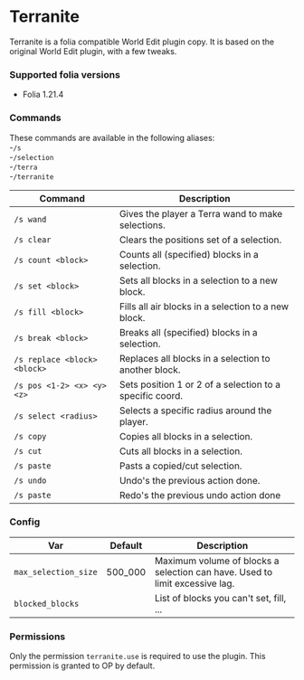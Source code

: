 # Terranite
Terranite is a folia compatible World Edit plugin copy. It is based on the original World Edit plugin, with a few tweaks.

### Supported folia versions
- Folia 1.21.4

### Commands
These commands are available in the following aliases:<br/>
-`/s`<br/>
-`/selection`<br/>
-`/terra`<br/>
-`/terranite`

| Command                      | Description                                              |
|------------------------------|----------------------------------------------------------|
| `/s wand`                    | Gives the player a Terra wand to make selections.        |
| `/s clear`                   | Clears the positions set of a selection.                 |
| `/s count <block>`           | Counts all (specified) blocks in a selection.            |
| `/s set <block>`             | Sets all blocks in a selection to a new block.           |
| `/s fill <block>`            | Fills all air blocks in a selection to a new block.      |
| `/s break <block>`           | Breaks all (specified) blocks in a selection.            |
| `/s replace <block> <block>` | Replaces all blocks in a selection to another block.     |
| `/s pos <1-2> <x> <y> <z>`   | Sets position 1 or 2 of a selection to a specific coord. |
| `/s select <radius>`         | Selects a specific radius around the player.             |
| `/s copy`                    | Copies all blocks in a selection.                        |
| `/s cut`                     | Cuts all blocks in a selection.                          |
| `/s paste`                   | Pasts a copied/cut selection.                            |
| `/s undo`                    | Undo's the previous action done.                         |
| `/s paste`                   | Redo's the previous undo action done                     |


### Config

| Var                  | Default | Description                                                                                 |
|----------------------|---------|---------------------------------------------------------------------------------------------|
| `max_selection_size` | 500_000 | Maximum volume of blocks a selection can have. Used to limit excessive lag.                 |
| `blocked_blocks`     |         | List of blocks you can't set, fill, ...                                                     |

### Permissions
Only the permission `terranite.use` is required to use the plugin. This permission is granted to OP by default.
